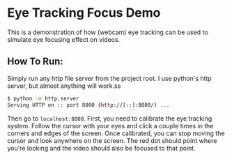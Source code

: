 # Eye Tracking Focus Demo
This is a demonstration of how (webcam) eye tracking can be used to simulate
eye focusing effect on videos.


## How To Run:

Simply run any http file server from the project root. I use python's http
server, but almost anything will work.ss

```bash
$ python -m http.server
Serving HTTP on :: port 8000 (http://[::]:8000/) ...
```

Then go to `localhost:8080`. First, you need to calibrate the eye tracking system. Follow the cursor
with your eyes and click a couple times in the corners and edges of the screen. Once calibrated, you
can stop moving the cursor and look anywhere on the screen. The red dot should point where you're
looking and the video should also be focused to that point.
